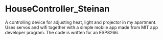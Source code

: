 # HouseController_Steinan
A controlling device for adjusting heat, light and projector in my apartment. Uses servos and wifi together with a simple mobile app made from MIT app developer program.
The code is written for an ESP8266.
